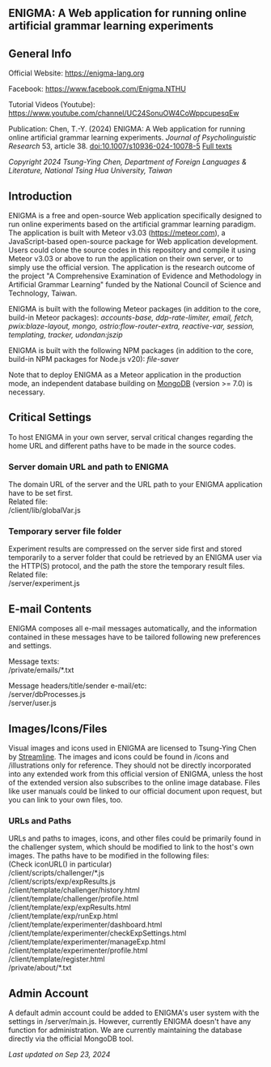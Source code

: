 <article>
	<h1>ENIGMA: A Web application for running online artificial grammar learning experiments</h1>
	<section>
		<h2>General Info</h2>
		<p>Official Website: <a href="https://enigma-lang.org" target="_blank">https://enigma-lang.org</a></p>
		<p>Facebook: <a href="https://www.facebook.com/Enigma.NTHU" target="_blank">https://www.facebook.com/Enigma.NTHU</a></p>
		<p>Tutorial Videos (Youtube): <a href="https://www.youtube.com/channel/UC24SonuOW4CoWppcupesqEw" target="_blank">https://www.youtube.com/channel/UC24SonuOW4CoWppcupesqEw</a></p>
		<p>Publication: Chen, T.-Y. (2024) ENIGMA: A Web application for running online artificial grammar learning experiments. <cite>Journal of Psycholinguistic Research</cite> 53, article 38. <a href="https://doi.org/10.1007/s10936-024-10078-5" target="_blank">doi:10.1007/s10936-024-10078-5</a> <a href="https://rdcu.be/dFGsj" target="_blank">Full texts</a></p>
		<p><em>Copyright 2024 Tsung-Ying Chen, Department of Foreign Languages & Literature, National Tsing Hua University, Taiwan</em></p>
	</section>
	<section>
		<h2>Introduction</h2>
		<p>ENIGMA is a free and open-source Web application specifically designed to run online experiments based on the artificial grammar learning paradigm. The application is built with Meteor v3.03 (<a href="https://meteor.com" target="_blank">https://meteor.com</a>), a JavaScript-based open-source package for Web application development. Users could clone the source codes in this repository and compile it using Meteor v3.03 or above to run the application on their own server, or to simply use the official version. The application is the research outcome of the project "A Comprehensive Examination of Evidence and Methodology in Artificial Grammar Learning" funded by the National Council of Science and Technology, Taiwan.</p>
		<p>ENIGMA is built with the following Meteor packages (in addition to the core, build-in Meteor packages): <em>accounts-base, ddp-rate-limiter, email, fetch, pwix:blaze-layout, mongo, ostrio:flow-router-extra, reactive-var, session, templating, tracker, udondan:jszip</em></p>
		<p>ENIGMA is built with the following NPM packages (in addition to the core, build-in NPM packages for Node.js v20): <em>file-saver</em></p>
		<p>Note that to deploy ENIGMA as a Meteor application in the production mode, an independent database building on <a href="https://www.mongodb.com/" target="_blank">MongoDB</a> (version >= 7.0) is necessary.</p>
	</section>
	<section>
		<h2>Critical Settings</h2>
		<p>To host ENIGMA in your own server, serval critical changes regarding the home URL and different paths have to be made in the source codes.</p>
		<h3>Server domain URL and path to ENIGMA</h3>
		<p>The domain URL of the server and the URL path to your ENIGMA application have to be set first.<br/>
			Related file:<br/>
			/client/lib/globalVar.js
		</p>
		<h3>Temporary server file folder</h3>
		<p>Experiment results are compressed on the server side first and stored temporarily to a server folder that could be retrieved by an ENIGMA user via the HTTP(S) protocol, and the path the store the temporary result files.<br/>
			Related file:<br/>
			/server/experiment.js
		</p>
	</section>
	<section>
		<h2>E-mail Contents</h2>
		<p>ENIGMA composes all e-mail messages automatically, and the information contained in these messages have to be tailored following new preferences and settings.</p>
		<p>Message texts:<br/>
			/private/emails/*.txt
		</p>
		<p>
			Message headers/title/sender e-mail/etc:<br/>
			/server/dbProcesses.js<br/>
			/server/user.js
		</p>
	</section>
	<section>
		<h2>Images/Icons/Files</h2>
		<p>Visual images and icons used in ENIGMA are licensed to Tsung-Ying Chen by <a href="https://www.streamlinehq.com/" target="_blank">Streamline</a>. The images and icons could be found in /icons and /illustrations only for reference. They should not be directly incorporated into any extended work from this official version of ENIGMA, unless the host of the extended version also subscribes to the online image database. Files like user manuals could be linked to our official document upon request, but you can link to your own files, too.</p>
		<h3>URLs and Paths</h3>
		<p>URLs and paths to images, icons, and other files could be primarily found in the challenger system, which should be modified to link to the host's own images. The paths have to be modified in the following files:<br/>
			(Check iconURL() in particular)<br/>
			/client/scripts/challenger/*.js<br/>
			/client/scripts/exp/expResults.js<br/>
			/client/template/challenger/history.html<br/>
			/client/template/challenger/profile.html<br/>
			/client/template/exp/expResults.html<br/>
			/client/template/exp/runExp.html<br/>
			/client/template/experimenter/dashboard.html<br/>
			/client/template/experimenter/checkExpSettings.html<br/>
			/client/template/experimenter/manageExp.html<br/>
			/client/template/experimenter/profile.html<br/>
			/client/template/register.html<br/>
			/private/about/*.txt
		</p>
	</section>
	<section>
		<h2>Admin Account</h2>
		<p>A default admin account could be added to ENIGMA's user system with the settings in /server/main.js. However, currently ENIGMA doesn't have any function for administration. We are currently maintaining the database directly via the official MongoDB tool.</p>
	</section>
	<section>
		<p><em>Last updated on Sep 23, 2024</em></p>
	</section>
</article>